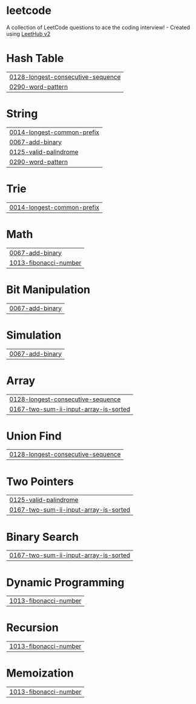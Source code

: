 # leetcode
A collection of LeetCode questions to ace the coding interview! - Created using [LeetHub v2](https://github.com/arunbhardwaj/LeetHub-2.0)


# Hash Table
|  |
| ------- |
| [0128-longest-consecutive-sequence](https://github.com/leesamuel423/leetcode/tree/master/0128-longest-consecutive-sequence) |
| [0290-word-pattern](https://github.com/leesamuel423/leetcode/tree/master/0290-word-pattern) |
# String
|  |
| ------- |
| [0014-longest-common-prefix](https://github.com/leesamuel423/leetcode/tree/master/0014-longest-common-prefix) |
| [0067-add-binary](https://github.com/leesamuel423/leetcode/tree/master/0067-add-binary) |
| [0125-valid-palindrome](https://github.com/leesamuel423/leetcode/tree/master/0125-valid-palindrome) |
| [0290-word-pattern](https://github.com/leesamuel423/leetcode/tree/master/0290-word-pattern) |
# Trie
|  |
| ------- |
| [0014-longest-common-prefix](https://github.com/leesamuel423/leetcode/tree/master/0014-longest-common-prefix) |
# Math
|  |
| ------- |
| [0067-add-binary](https://github.com/leesamuel423/leetcode/tree/master/0067-add-binary) |
| [1013-fibonacci-number](https://github.com/leesamuel423/leetcode/tree/master/1013-fibonacci-number) |
# Bit Manipulation
|  |
| ------- |
| [0067-add-binary](https://github.com/leesamuel423/leetcode/tree/master/0067-add-binary) |
# Simulation
|  |
| ------- |
| [0067-add-binary](https://github.com/leesamuel423/leetcode/tree/master/0067-add-binary) |
# Array
|  |
| ------- |
| [0128-longest-consecutive-sequence](https://github.com/leesamuel423/leetcode/tree/master/0128-longest-consecutive-sequence) |
| [0167-two-sum-ii-input-array-is-sorted](https://github.com/leesamuel423/leetcode/tree/master/0167-two-sum-ii-input-array-is-sorted) |
# Union Find
|  |
| ------- |
| [0128-longest-consecutive-sequence](https://github.com/leesamuel423/leetcode/tree/master/0128-longest-consecutive-sequence) |
# Two Pointers
|  |
| ------- |
| [0125-valid-palindrome](https://github.com/leesamuel423/leetcode/tree/master/0125-valid-palindrome) |
| [0167-two-sum-ii-input-array-is-sorted](https://github.com/leesamuel423/leetcode/tree/master/0167-two-sum-ii-input-array-is-sorted) |
# Binary Search
|  |
| ------- |
| [0167-two-sum-ii-input-array-is-sorted](https://github.com/leesamuel423/leetcode/tree/master/0167-two-sum-ii-input-array-is-sorted) |
# Dynamic Programming
|  |
| ------- |
| [1013-fibonacci-number](https://github.com/leesamuel423/leetcode/tree/master/1013-fibonacci-number) |
# Recursion
|  |
| ------- |
| [1013-fibonacci-number](https://github.com/leesamuel423/leetcode/tree/master/1013-fibonacci-number) |
# Memoization
|  |
| ------- |
| [1013-fibonacci-number](https://github.com/leesamuel423/leetcode/tree/master/1013-fibonacci-number) |